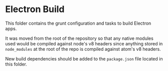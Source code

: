 # Electron Build

This folder contains the grunt configuration and tasks to build Electron apps.

It was moved from the root of the repository so that any native modules used
would be compiled against node's v8 headers since anything stored in
`node_modules` at the root of the repo is compiled against atom's v8 headers.

New build dependencies should be added to the `package.json` file located in
this folder.
